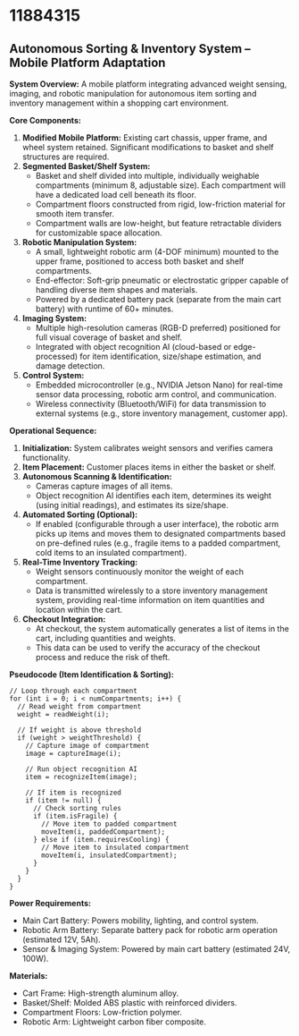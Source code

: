 # 11884315

## Autonomous Sorting & Inventory System – Mobile Platform Adaptation

**System Overview:** A mobile platform integrating advanced weight sensing, imaging, and robotic manipulation for autonomous item sorting and inventory management within a shopping cart environment.

**Core Components:**

1.  **Modified Mobile Platform:** Existing cart chassis, upper frame, and wheel system retained. Significant modifications to basket and shelf structures are required.
2.  **Segmented Basket/Shelf System:**
    *   Basket and shelf divided into multiple, individually weighable compartments (minimum 8, adjustable size). Each compartment will have a dedicated load cell beneath its floor.
    *   Compartment floors constructed from rigid, low-friction material for smooth item transfer.
    *   Compartment walls are low-height, but feature retractable dividers for customizable space allocation.
3.  **Robotic Manipulation System:**
    *   A small, lightweight robotic arm (4-DOF minimum) mounted to the upper frame, positioned to access both basket and shelf compartments.
    *   End-effector: Soft-grip pneumatic or electrostatic gripper capable of handling diverse item shapes and materials.
    *   Powered by a dedicated battery pack (separate from the main cart battery) with runtime of 60+ minutes.
4.  **Imaging System:**
    *   Multiple high-resolution cameras (RGB-D preferred) positioned for full visual coverage of basket and shelf.
    *   Integrated with object recognition AI (cloud-based or edge-processed) for item identification, size/shape estimation, and damage detection.
5.  **Control System:**
    *   Embedded microcontroller (e.g., NVIDIA Jetson Nano) for real-time sensor data processing, robotic arm control, and communication.
    *   Wireless connectivity (Bluetooth/WiFi) for data transmission to external systems (e.g., store inventory management, customer app).

**Operational Sequence:**

1.  **Initialization:** System calibrates weight sensors and verifies camera functionality.
2.  **Item Placement:** Customer places items in either the basket or shelf.
3.  **Autonomous Scanning & Identification:**
    *   Cameras capture images of all items.
    *   Object recognition AI identifies each item, determines its weight (using initial readings), and estimates its size/shape.
4.  **Automated Sorting (Optional):**
    *   If enabled (configurable through a user interface), the robotic arm picks up items and moves them to designated compartments based on pre-defined rules (e.g., fragile items to a padded compartment, cold items to an insulated compartment).
5.  **Real-Time Inventory Tracking:**
    *   Weight sensors continuously monitor the weight of each compartment.
    *   Data is transmitted wirelessly to a store inventory management system, providing real-time information on item quantities and location within the cart.
6.  **Checkout Integration:**
    *   At checkout, the system automatically generates a list of items in the cart, including quantities and weights.
    *   This data can be used to verify the accuracy of the checkout process and reduce the risk of theft.

**Pseudocode (Item Identification & Sorting):**

```
// Loop through each compartment
for (int i = 0; i < numCompartments; i++) {
  // Read weight from compartment
  weight = readWeight(i);

  // If weight is above threshold
  if (weight > weightThreshold) {
    // Capture image of compartment
    image = captureImage(i);

    // Run object recognition AI
    item = recognizeItem(image);

    // If item is recognized
    if (item != null) {
      // Check sorting rules
      if (item.isFragile) {
        // Move item to padded compartment
        moveItem(i, paddedCompartment);
      } else if (item.requiresCooling) {
        // Move item to insulated compartment
        moveItem(i, insulatedCompartment);
      }
    }
  }
}
```

**Power Requirements:**

*   Main Cart Battery: Powers mobility, lighting, and control system.
*   Robotic Arm Battery: Separate battery pack for robotic arm operation (estimated 12V, 5Ah).
*   Sensor & Imaging System: Powered by main cart battery (estimated 24V, 100W).

**Materials:**

*   Cart Frame: High-strength aluminum alloy.
*   Basket/Shelf: Molded ABS plastic with reinforced dividers.
*   Compartment Floors: Low-friction polymer.
*   Robotic Arm: Lightweight carbon fiber composite.